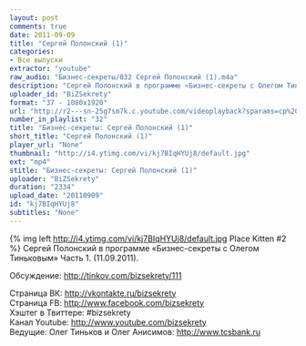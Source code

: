 ```yaml
---
layout: post
comments: true
date: 2011-09-09
title: "Сергей Полонский (1)"
categories:
- Все выпуски
extractor: "youtube"
raw_audio: "Бизнес-секреты/032 Сергей Полонский (1).m4a"
description: "Сергей Полонский в программе «Бизнес-секреты с Олегом Тиньковым» Часть 1.  (11.09.2011).\n\nОбсуждение: http://tinkov.com/bizsekrety/111\n\nСтраница ВК: http://vkontakte.ru/bizsekrety\nСтраница FB: http://www.facebook.com/bizsekrety\nХэштег в Твиттере: #bizsekrety\nКанал Youtube: http://www.youtube.com/bizsekrety\nВедущие: Олег Тиньков и Олег Анисимов: http://www.tcsbank.ru"
uploader_id: "BiZSekrety"
format: "37 - 1080x1920"
url: "http://r2---sn-25g7sm7k.c.youtube.com/videoplayback?sparams=cp%2Cid%2Cip%2Cipbits%2Citag%2Cratebypass%2Csource%2Cupn%2Cexpire&newshard=yes&mv=m&ratebypass=yes&ipbits=8&key=yt1&ip=92.255.182.31&expire=1362522339&source=youtube&fexp=916807%2C916623%2C920704%2C912806%2C902000%2C922403%2C922405%2C929901%2C913605%2C925006%2C906938%2C931202%2C908529%2C920201%2C930101%2C930603%2C906834%2C926403%2C913570%2C901451&ms=au&sver=3&cp=U0hVR1VNUF9IU0NONV9NR1REOnN4WGx5X3EyTXli&mt=1362495854&itag=37&id=923ec122a1d8523f&upn=Dy3NFUPDdlA&signature=31F854C1C8F7E89360BF0F77FACA210479B8E201.93281B9ECA2C0C53C8C1754C4E63612F62A02D5F"
number_in_playlist: "32"
title: "Бизнес-секреты: Сергей Полонский (1)"
short_title: "Сергей Полонский (1)"
player_url: "None"
thumbnail: "http://i4.ytimg.com/vi/kj7BIqHYUj8/default.jpg"
ext: "mp4"
stitle: "Бизнес-секреты: Сергей Полонский (1)"
uploader: "BiZSekrety"
duration: "2334"
upload_date: "20110909"
id: "kj7BIqHYUj8"
subtitles: "None"
---
```


{% img left http://i4.ytimg.com/vi/kj7BIqHYUj8/default.jpg Place Kitten #2 %}
Сергей Полонский в программе «Бизнес-секреты с Олегом Тиньковым» Часть 1.  (11.09.2011).  
  
Обсуждение: http://tinkov.com/bizsekrety/111  
  
Страница ВК: http://vkontakte.ru/bizsekrety  
Страница FB: http://www.facebook.com/bizsekrety  
Хэштег в Твиттере: #bizsekrety  
Канал Youtube: http://www.youtube.com/bizsekrety  
Ведущие: Олег Тиньков и Олег Анисимов: http://www.tcsbank.ru